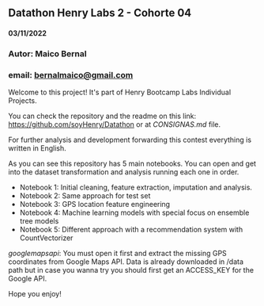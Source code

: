 ## Datathon Henry Labs 2 - Cohorte 04

#### 03/11/2022

### Autor: Maico Bernal
### email: bernalmaico@gmail.com

Welcome to this project! It's part of Henry Bootcamp Labs Individual Projects. 

You can check the repository and the readme on this link: https://github.com/soyHenry/Datathon or at *CONSIGNAS.md* file. 

For further analysis and development forwarding this contest everything is written in English.

As you can see this repository has 5 main notebooks.
You can open and get into the dataset transformation and analysis running each one in order. 

- Notebook 1: Initial cleaning, feature extraction, imputation and analysis.
- Notebook 2: Same approach for test set
- Notebook 3: GPS location feature engineering
- Notebook 4: Machine learning models with special focus on ensemble tree models
- Notebook 5: Different approach with a recommendation system with CountVectorizer

*googlemapsapi*: You must open it first and extract the missing GPS coordinates from Google Maps API. Data is already downloaded in /data path but in case you wanna try you should first get an ACCESS_KEY for the Google API. 

Hope you enjoy! 
